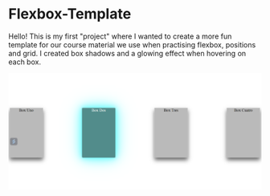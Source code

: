 # Flexbox-Template

Hello! This is my first "project" where I wanted to create a more fun template for our course material we use when practising flexbox, positions and grid. I created box shadows and a glowing effect when hovering on each box.

![Image](<Screenshot Template.png>)